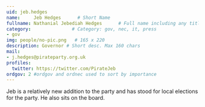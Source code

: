 ```yaml
---
uid: jeb.hedges
name:     Jeb Hedges      # Short Name
fullname: Nathanial Jebediah Hedges      # Full name including any titles
category:               # Category: gov, nec, it, press
- gov
img: people/no-pic.png   # 165 x 220
description: Governor # Short desc. Max 160 chars
mail:
- j.hedges@pirateparty.org.uk
profiles:
  twitter: https://twitter.com/PirateJeb
ordgov: 2 #ordgov and ordnec used to sort by importance
---
```


Jeb is a relatively new addition to the party and has stood for local elections for the party. He also sits on the board.